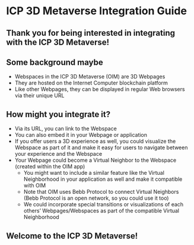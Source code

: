 # ICP 3D Metaverse Integration Guide

## Thank you for being interested in integrating with the ICP 3D Metaverse!

## Some background maybe
- Webspaces in the ICP 3D Metaverse (OIM) are 3D Webpages
- They are hosted on the Internet Computer blockchain platform
- Like other Webpages, they can be displayed in regular Web browsers via their unique URL

## How might you integrate it?
- Via its URL, you can link to the Webspace
- You can also embed it in your Webpage or application
- If you offer users a 3D experience as well, you could visualize the Webspace as part of it and make it easy for users to navigate between your experience and the Webspace
- Your Webpage could become a Virtual Neighbor to the Webspace (created within the OIM app)
  - You might want to include a similar feature like the Virtual Neighborhood in your application as well and make it compatible with OIM
  - Note that OIM uses Bebb Protocol to connect Virtual Neighbors (Bebb Protocol is an open network, so you could use it too)
  - We could incorporate special transitions or visualizations of each others’ Webpages/Webspaces as part of the compatible Virtual Neighborhood

## Welcome to the ICP 3D Metaverse!

